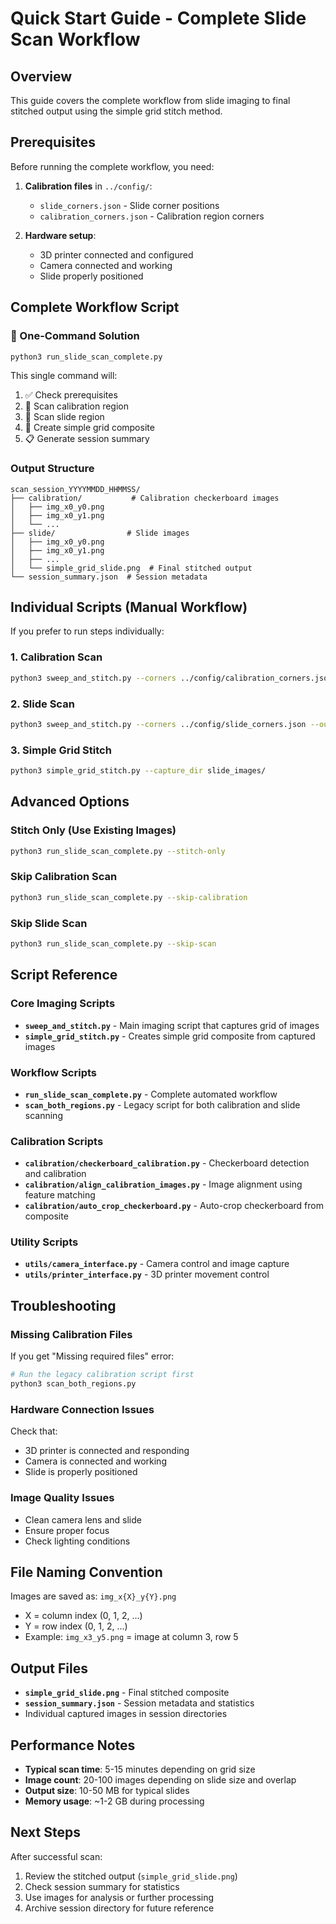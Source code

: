 # Quick Start Guide - Complete Slide Scan Workflow

## Overview
This guide covers the complete workflow from slide imaging to final stitched output using the simple grid stitch method.

## Prerequisites
Before running the complete workflow, you need:
1. **Calibration files** in `../config/`:
   - `slide_corners.json` - Slide corner positions
   - `calibration_corners.json` - Calibration region corners

2. **Hardware setup**:
   - 3D printer connected and configured
   - Camera connected and working
   - Slide properly positioned

## Complete Workflow Script

### 🚀 One-Command Solution
```bash
python3 run_slide_scan_complete.py
```

This single command will:
1. ✅ Check prerequisites
2. 📸 Scan calibration region
3. 📸 Scan slide region  
4. 🧩 Create simple grid composite
5. 📋 Generate session summary

### Output Structure
```
scan_session_YYYYMMDD_HHMMSS/
├── calibration/           # Calibration checkerboard images
│   ├── img_x0_y0.png
│   ├── img_x0_y1.png
│   └── ...
├── slide/                # Slide images
│   ├── img_x0_y0.png
│   ├── img_x0_y1.png
│   ├── ...
│   └── simple_grid_slide.png  # Final stitched output
└── session_summary.json  # Session metadata
```

## Individual Scripts (Manual Workflow)

If you prefer to run steps individually:

### 1. Calibration Scan
```bash
python3 sweep_and_stitch.py --corners ../config/calibration_corners.json --output calibration_images/
```

### 2. Slide Scan
```bash
python3 sweep_and_stitch.py --corners ../config/slide_corners.json --output slide_images/
```

### 3. Simple Grid Stitch
```bash
python3 simple_grid_stitch.py --capture_dir slide_images/
```

## Advanced Options

### Stitch Only (Use Existing Images)
```bash
python3 run_slide_scan_complete.py --stitch-only
```

### Skip Calibration Scan
```bash
python3 run_slide_scan_complete.py --skip-calibration
```

### Skip Slide Scan  
```bash
python3 run_slide_scan_complete.py --skip-scan
```

## Script Reference

### Core Imaging Scripts
- **`sweep_and_stitch.py`** - Main imaging script that captures grid of images
- **`simple_grid_stitch.py`** - Creates simple grid composite from captured images

### Workflow Scripts
- **`run_slide_scan_complete.py`** - Complete automated workflow
- **`scan_both_regions.py`** - Legacy script for both calibration and slide scanning

### Calibration Scripts
- **`calibration/checkerboard_calibration.py`** - Checkerboard detection and calibration
- **`calibration/align_calibration_images.py`** - Image alignment using feature matching
- **`calibration/auto_crop_checkerboard.py`** - Auto-crop checkerboard from composite

### Utility Scripts
- **`utils/camera_interface.py`** - Camera control and image capture
- **`utils/printer_interface.py`** - 3D printer movement control

## Troubleshooting

### Missing Calibration Files
If you get "Missing required files" error:
```bash
# Run the legacy calibration script first
python3 scan_both_regions.py
```

### Hardware Connection Issues
Check that:
- 3D printer is connected and responding
- Camera is connected and working
- Slide is properly positioned

### Image Quality Issues
- Clean camera lens and slide
- Ensure proper focus
- Check lighting conditions

## File Naming Convention
Images are saved as: `img_x{X}_y{Y}.png`
- X = column index (0, 1, 2, ...)
- Y = row index (0, 1, 2, ...)
- Example: `img_x3_y5.png` = image at column 3, row 5

## Output Files
- **`simple_grid_slide.png`** - Final stitched composite
- **`session_summary.json`** - Session metadata and statistics
- Individual captured images in session directories

## Performance Notes
- **Typical scan time**: 5-15 minutes depending on grid size
- **Image count**: 20-100 images depending on slide size and overlap
- **Output size**: 10-50 MB for typical slides
- **Memory usage**: ~1-2 GB during processing

## Next Steps
After successful scan:
1. Review the stitched output (`simple_grid_slide.png`)
2. Check session summary for statistics
3. Use images for analysis or further processing
4. Archive session directory for future reference 
